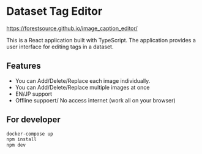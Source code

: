 # Dataset Tag Editor

https://forestsource.github.io/image_caption_editor/

This is a React application built with TypeScript.
The application provides a user interface for editing tags in a dataset.

## Features

- You can Add/Delete/Replace each image individually.
- You can Add/Delete/Replace multiple images at once
- EN/JP support
- Offline suppoert/ No access internet (work all on your browser)

## For developer

```sh
docker-compose up
npm install
npm dev
```
